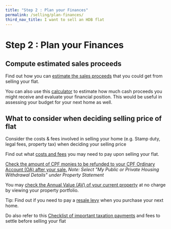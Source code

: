 ```yaml
---
title: "Step 2 : Plan your Finances"
permalink: /selling/plan-finances/
third_nav_title: I want to sell an HDB flat
---
```


# Step 2 : Plan your Finances

## Compute estimated sales proceeds
Find out how you can [estimate the sales proceeds](https://www.hdb.gov.sg/cs/infoweb/residential/selling-a-flat/finance/planning) that you could get from selling your flat.

You can also use this [calculator](https://services2.hdb.gov.sg/webapp/BB24SaleProceedCalculator/BB24SSaleProceedsCalc) to estimate how much cash proceeds you might receive and evaluate your financial position. This would be useful in assessing your budget for your next home as well.

## What to consider when deciding selling price of flat

Consider the costs & fees involved in selling your home (e.g. Stamp duty, legal fees, property tax) when deciding your selling price

Find out what [costs and fees](https://www.hdb.gov.sg/cs/infoweb/residential/selling-a-flat/finance/costs-and-fees) you may need to pay upon selling your flat.

[Check the amount of CPF monies to be refunded to your CPF Ordinary Account (OA) after your sale.](https://www.cpf.gov.sg/eSvc/Web/Schemes/PublicHousingWithdrawalStatement/Statement)
<em>Note: Select "My Public or Private Housing Withdrawal Details" under Property Statement</em>

You may [check the Annual Value (AV) of your current property](https://mytax.iras.gov.sg/ESVWeb/default.aspx?target=MPTPropertyPortfolio) at no charge by viewing your property portfolio.

Tip: Find out if you need to pay a [resale levy](https://www.hdb.gov.sg/cs/infoweb/residential/selling-a-flat/financing/computing-your-estimated-sale-proceeds/selling-a-flat---resale-levy) when you purchase your next home.

Do also refer to this [Checklist of important taxation payments](https://www.iras.gov.sg/irashome/Property/Property-owners/Selling-renting-out-carrying-out-works/Selling-your-Property/) and fees to settle before selling your flat
